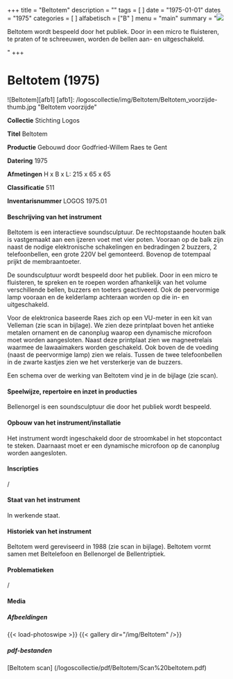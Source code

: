 +++
title = "Beltotem"
description = ""
tags = [
]
date = "1975-01-01"
dates = "1975"
categories = [
]
alfabetisch = ["B"
]
menu = "main"
summary = "<a href='/logoscollectie/1975/beltotem'><img src='/logoscollectie/img/Beltotem/Beltotem_voorzijde-thumb.jpg'></a><p>Beltotem wordt bespeeld door het publiek. Door in een micro te fluisteren, te praten of te schreeuwen, worden de bellen aan- en uitgeschakeld.</p>"
+++


# Beltotem (1975)

![Beltotem][afb1]
[afb1]: /logoscollectie/img/Beltotem/Beltotem_voorzijde-thumb.jpg "Beltotem voorzijde"

**Collectie**
Stichting Logos

**Titel**
Beltotem

**Productie**
Gebouwd door Godfried-Willem Raes te Gent

**Datering**
1975

**Afmetingen**
H x B x L: 215 x 65 x 65

**Classificatie**
511

**Inventarisnummer**
LOGOS 1975.01

#### Beschrijving van het instrument
Beltotem is een interactieve soundsculptuur. De rechtopstaande houten balk is vastgemaakt aan een ijzeren voet met vier poten. Vooraan op de balk zijn naast de nodige elektronische schakelingen en bedradingen 2 buzzers, 2 telefoonbellen, een grote 220V bel gemonteerd. Bovenop de totempaal prijkt de membraantoeter. 

De soundsculptuur wordt bespeeld door het publiek. Door in een micro te fluisteren, te spreken en te roepen worden afhankelijk van het volume verschillende bellen, buzzers en toeters geactiveerd. Ook de peervormige lamp vooraan en de kelderlamp achteraan worden op die in- en uitgeschakeld. 

Voor de elektronica baseerde Raes zich op een VU-meter in een kit van Velleman (zie scan in bijlage). We zien deze printplaat boven het antieke metalen ornament en de canonplug waarop een dynamische microfoon moet worden aangesloten. Naast deze printplaat zien we magneetrelais waarmee de lawaaimakers worden geschakeld. Ook boven de de voeding (naast de peervormige lamp) zien we relais. Tussen de twee telefoonbellen in de zwarte kastjes zien we het versterkerje van de buzzers.

Een schema over de werking van Beltotem vind je in de bijlage (zie scan). 

#### Speelwijze, repertoire en inzet in producties
Bellenorgel is een soundsculptuur die door het publiek wordt bespeeld.

#### Opbouw van het instrument/installatie
Het instrument wordt ingeschakeld door de stroomkabel in het stopcontact te steken. Daarnaast moet er een dynamische microfoon op de canonplug worden aangesloten.

#### Inscripties
/

#### Staat van het instrument
In werkende staat. 

#### Historiek van het instrument
Beltotem werd gereviseerd in 1988 (zie scan in bijlage). 
Beltotem vormt samen met Beltelefoon en Bellenorgel de Bellentriptiek.

#### Problematieken
/

#### Media
##### Afbeeldingen
{{< load-photoswipe >}}
{{< gallery dir="/img/Beltotem" />}}

##### pdf-bestanden
[Beltotem scan] (/logoscollectie/pdf/Beltotem/Scan%20beltotem.pdf)



